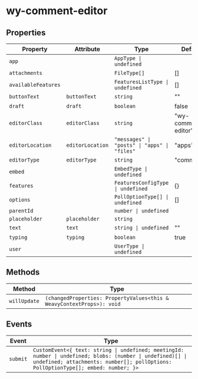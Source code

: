 # wy-comment-editor

## Properties

| Property            | Attribute        | Type                                         | Default             |
|---------------------|------------------|----------------------------------------------|---------------------|
| `app`               |                  | `AppType \| undefined`                       |                     |
| `attachments`       |                  | `FileType[]`                                 | []                  |
| `availableFeatures` |                  | `FeaturesListType \| undefined`              | []                  |
| `buttonText`        | `buttonText`     | `string`                                     | ""                  |
| `draft`             | `draft`          | `boolean`                                    | false               |
| `editorClass`       | `editorClass`    | `string`                                     | "wy-comment-editor" |
| `editorLocation`    | `editorLocation` | `"messages" \| "posts" \| "apps" \| "files"` | "apps"              |
| `editorType`        | `editorType`     | `string`                                     | "comments"          |
| `embed`             |                  | `EmbedType \| undefined`                     |                     |
| `features`          |                  | `FeaturesConfigType \| undefined`            | {}                  |
| `options`           |                  | `PollOptionType[] \| undefined`              | []                  |
| `parentId`          |                  | `number \| undefined`                        |                     |
| `placeholder`       | `placeholder`    | `string`                                     |                     |
| `text`              | `text`           | `string \| undefined`                        | ""                  |
| `typing`            | `typing`         | `boolean`                                    | true                |
| `user`              |                  | `UserType \| undefined`                      |                     |

## Methods

| Method       | Type                                             |
|--------------|--------------------------------------------------|
| `willUpdate` | `(changedProperties: PropertyValues<this & WeavyContextProps>): void` |

## Events

| Event    | Type                                             |
|----------|--------------------------------------------------|
| `submit` | `CustomEvent<{ text: string \| undefined; meetingId: number \| undefined; blobs: (number \| undefined)[] \| undefined; attachments: number[]; pollOptions: PollOptionType[]; embed: number; }>` |
